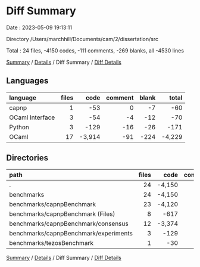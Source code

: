 # Diff Summary

Date : 2023-05-09 19:13:11

Directory /Users/marchhill/Documents/cam/2/dissertation/src

Total : 24 files,  -4150 codes, -111 comments, -269 blanks, all -4530 lines

[Summary](results.md) / [Details](details.md) / Diff Summary / [Diff Details](diff-details.md)

## Languages
| language | files | code | comment | blank | total |
| :--- | ---: | ---: | ---: | ---: | ---: |
| capnp | 1 | -53 | 0 | -7 | -60 |
| OCaml Interface | 3 | -54 | -4 | -12 | -70 |
| Python | 3 | -129 | -16 | -26 | -171 |
| OCaml | 17 | -3,914 | -91 | -224 | -4,229 |

## Directories
| path | files | code | comment | blank | total |
| :--- | ---: | ---: | ---: | ---: | ---: |
| . | 24 | -4,150 | -111 | -269 | -4,530 |
| benchmarks | 24 | -4,150 | -111 | -269 | -4,530 |
| benchmarks/capnpBenchmark | 23 | -4,120 | -111 | -266 | -4,497 |
| benchmarks/capnpBenchmark (Files) | 8 | -617 | -26 | -71 | -714 |
| benchmarks/capnpBenchmark/consensus | 12 | -3,374 | -69 | -169 | -3,612 |
| benchmarks/capnpBenchmark/experiments | 3 | -129 | -16 | -26 | -171 |
| benchmarks/tezosBenchmark | 1 | -30 | 0 | -3 | -33 |

[Summary](results.md) / [Details](details.md) / Diff Summary / [Diff Details](diff-details.md)